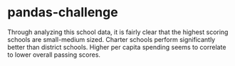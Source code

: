 # pandas-challenge

Through analyzing this school data, it is fairly clear that the highest scoring schools are small-medium sized. Charter schools perform significantly better than district schools. Higher per capita spending seems to correlate to lower overall passing scores.
